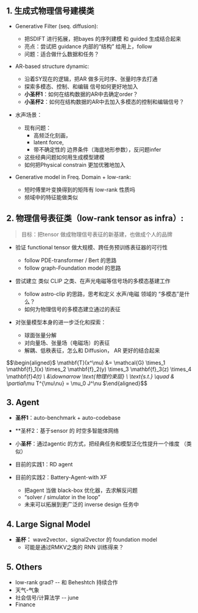 ## 1. 生成式物理信号建模类 

- Generative Filter (seq. diffusion):
	- 把SDIFT 进行拓展，把bayes 的序列建模 和 guided 生成结合起来
	- 亮点：尝试把 guidance 内部的“结构” 给用上，follow 
	- 问题：适合做什么数据和任务？


- AR-based structure dynamic:
	- 沿着SY现在的逻辑，把AR 做多元时序、张量时序去打通
	- 探索多模态、控制、和编辑 信号如何更好地加入
	- **小圣杯1**：如何在结构数据的AR中去确定order？
	- **小圣杯2**：如何在结构数据的AR中去加入多模态的控制和编辑信号？


- 水声场景：
	- 现有问题：
		- 高频泛化刻画，
		- latent force, 
		- 带不确定性的 边界条件（海底地形参数），反问题infer
	- 这些经典问题如何用生成模型建模
	- 如何把Physical constrain 更加优雅地加入


- Generative model in Freq. Domain + low-rank:
	- 短时傅里叶变换得到的矩阵有 low-rank 性质吗
	- 频域中的特征能做类似 

## 2. 物理信号表征类（low-rank tensor as infra）:

> 目标：把tensor 做成物理信号表征的新基建，也做成个人的品牌

- 验证 functional tensor 做大规模、跨任务预训练表征器的可行性
	- follow PDE-transformer / Bert 的思路
	- follow graph-Foundation model 的思路

- 尝试建立 类似 CLIP 之类、在声光电磁等信号场的多模态基建工作
	- follow astro-clip 的思路，思考和定义 水声/电磁 领域的 “多模态”是什么？
	- 如何为物理信号的多模态建立通过的表征


- 对张量模型本身的进一步泛化和探索：
	- 球面张量分解
	- 对向量场、张量场（电磁场）的表征
	- 解耦、低秩表征，怎么和 Diffusion， AR 更好的结合起来


$$\begin{aligned}$
\mathbf{T}(x^\mu) &= \mathcal{G} \times_1 \mathbf{f}_1(x) \times_2 \mathbf{f}_2(y) \times_3 \mathbf{f}_3(z) \times_4 \mathbf{f}_4(t) \\
&\downarrow \text{物理约束层} \\
\text{s.t.} \quad & \partial_\mu T^{\mu\nu} = \mu_0 J^\nu
$\end{aligned}$$

## 3. Agent 

- **圣杯1**：auto-benchmark + auto-codebase  

- **圣杯2：基于sensor 的 时空多智能体网络

- 小**圣杯**：通过agentic 的方式，把经典任务和模型泛化性提升一个维度 （类似）

- 目前的实践1：RD agent

- 目前的实践2：Battery-Agent-with XF
	- 把agent 当做 black-box 优化器，去求解反问题
	- “solver / simulator in the loop”
	- 未来可以拓展到更广泛的 inverse design 任务中 


## 4. Large Signal Model  
- **圣杯：** wave2vector、signal2vector 的 foundation model
	- 可能是通过RMKV之类的 RNN 训练得来？


## 5. Others
- low-rank grad? -- 和 Beheshtch 持续合作
- 天气-气象
- 社会信号/计算法学 -- june
- Finance